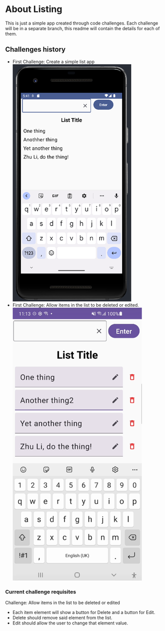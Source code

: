 # About Listing

This is just a simple app created through code challenges.
Each challenge will be in a separate branch, this readme will contain the details for each of them.

## Challenges history

* First Challenge: Create a simple list app
  ![Simple List App](https://github.com/FranGarc/Listing/blob/develop/screenshots/challenge1.png)
* First Challenge: Allow items in the list to be deleted or edited.
  ![Editable List App](https://github.com/FranGarc/Listing/blob/develop/screenshots/challenge2.png)

### Current challenge requisites

 Challenge: Allow items in the list to be deleted or edited

* Each item element will show a button for Delete and a button for Edit.
* Delete should remove said element from the list.
* Edit should allow the user to change that element value. 

